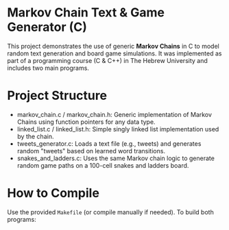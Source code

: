 # Markov Chain Text & Game Generator (C)
This project demonstrates the use of generic **Markov Chains** in C to model random text generation and board game simulations.
It was implemented as part of a programming course (C & C++) in The Hebrew University and includes two main programs.

# Project Structure
- markov_chain.c / markov_chain.h: Generic implementation of Markov Chains using function pointers for any data type.
- linked_list.c / linked_list.h: Simple singly linked list implementation used by the chain.
- tweets_generator.c: Loads a text file (e.g., tweets) and generates random "tweets" based on learned word transitions.
- snakes_and_ladders.c: Uses the same Markov chain logic to generate random game paths on a 100-cell snakes and ladders board. 

# How to Compile
Use the provided `Makefile` (or compile manually if needed).
To build both programs:
